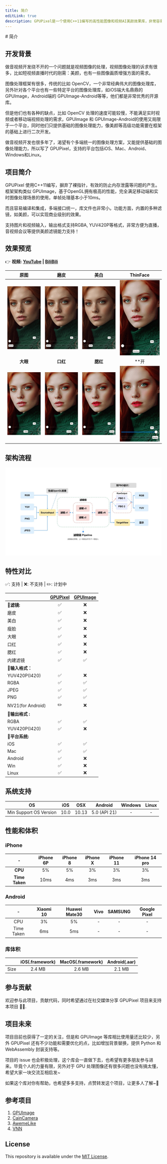 ```yaml
---
title: 简介
editLink: true
description: GPUPixel是一个使用C++11编写的高性能图像和视频AI美颜效果库，非常容易编译和集成，并且库文件非常小。它是基于GPU的，并且带有内置的美颜效果滤镜，可以实现商业级别的效果。它支持的平台包括iOS、Mac和Android，理论上可以移植到任何支持OpenGL/ES的平台
---
```

<Badge type="tip" text="版本 1.2.5" />
# 简介

## 开发背景
做音视频开发绕不开的一个问题就是视频图像的处理，视频图像处理的诉求有很多，比如短视频直播时代的刚需：美颜，也有一些图像画质增强方面的需求。

图像处理框架有很多，传统的比如 OpenCV，一个非常经典伟大的图像处理库，另外针对各个平台也有一些特定平台的图像处理库，如iOS端大名鼎鼎的 GPUImage，Android端的 GPUImage-Android等等，他们都是非常优秀的开源库。

但是他们也有各种的缺点，比如 OpenCV 处理的速度可能较慢，不能满足实时视频或者移动端视频处理的需求，GPUImage 和 GPUImage-Android的使用又局限于一个平台，同时他们只提供基础的图像处理能力，像美颜等高级功能需要在框架的基础上进行二次开发。

做音视频开发也很多年了，渴望有个多端统一的图像处理方案，又能提供基础的图像处理能力，所以写了 GPUPixel，支持的平台包括iOS、Mac、Android、Windows和Linux。

## 项目简介
GPUPixel 使用C++11编写，摒弃了裸指针，有效的防止内存泄露等问题的产生。框架架构类似 GPUImage，基于OpenGL拥有极高的性能，完全满足移动端和实时图像处理场景的使用，单帧处理基本小于10ms。

而且容易编译和集成，多端接口统一，库文件也非常小。功能方面，内置的多种滤镜，如美颜，可以实现商业级别的效果。

支持图片和视频输入，输出格式支持RGBA, YUV420P等格式，非常方便为直播，音视频会议等提供美颜滤镜能力支持！

## 效果预览
👉 **视频: <a href="https://youtu.be/9BY1Qx1NEPs" target="_blank">YouTube</a> | <a href="https://www.bilibili.com/video/BV1xQ4y1L7Fh/?share_source=copy_web&vd_source=46adcb1014fa989cfcbb4cc1e866831e" target="_blank">BiliBili</a>**

|              **原图**              |                **磨皮**                |               **美白**               |              **ThinFace**              |
| :--------------------------------: | :------------------------------------: | :----------------------------------: | :------------------------------------: |
| ![origin](../../image/origin.gif) |   ![smooth](../../image/smooth.gif)   |   ![white](../../image/white.gif)   | ![thinface](../../image/thinface.gif) |
|              **大眼**              |                **口红**                |               **腮红**               |                  **开                  | 关** |
| ![bigeye](../../image/bigeye.gif) | ![lipstick](../../image/lipstick.gif) | ![blusher](../../image/blusher.gif) |   ![on-off](../../image/on-off.gif)   |
 
## 架构流程
![](../../image/arch-zh.jpg)
 
## 特性对比

✅: 支持 | ❌: 不支持 | ✏️: 计划中

|                   | [GPUPixel](https://github.com/pixpark/gpupixel) | [GPUImage](https://github.com/BradLarson/GPUImage) |
| :---------------- | :---------------------------------------------: | :------------------------------------------------: |
| 🍎**滤镜:**        |                        ✅                        |                         ❌                          |
| 磨皮              |                        ✅                        |                         ❌                          |
| 美白              |                        ✅                        |                         ❌                          |
| 瘦脸              |                        ✅                        |                         ❌                          |
| 大眼              |                        ✅                        |                         ❌                          |
| 口红              |                        ✅                        |                         ❌                          |
| 腮红              |                        ✅                        |                         ❌                          |
| 内建滤镜          |                        ✅                        |                         ✅                          |
| 🍓**输入格式：**   |                                                 |                                                    |
| YUV420P(I420)     |                        ✅                        |                         ❌                          |
| RGBA              |                        ✅                        |                         ✅                          |
| JPEG              |                        ✅                        |                         ✅                          |
| PNG               |                        ✅                        |                         ✅                          |
| NV21(for Android) |                        ✏️                        |                         ❌                          |
| 🍉**输出格式 :**   |                                                 |                                                    |
| RGBA              |                        ✅                        |                         ✅                          |
| YUV420P(I420)     |                        ✅                        |                         ❌                          |
| 🥑**平台系统:**    |                                                 |                                                    |
| iOS               |                        ✅                        |                         ✅                          |
| Mac               |                        ✅                        |                         ✅                          |
| Android           |                        ✅                        |                         ❌                          |
| Win               |                        ✅                        |                         ❌                          |
| Linux             |                        ✅                        |                         ❌                          |


## 系统支持
|           OS           |  iOS  |  OSX  |   Android    | Windows | Linux |
| :--------------------: | :---: | :---: | :----------: | :-----: | :---: |
| Min Support OS Version | 10.0  | 10.13 | 5.0 (API 21) |    -    |   -   |

##  性能和体积
### iPhone
|       -        | iPhone 6P | iPhone 8 | iPhone X | iPhone 11 | iPhone 14 pro |
| :------------: | :-------: | :------: | :------: | :-------: | :-----------: |
|    **CPU**     |    5%     |    5%    |    3%    |    3%     |      3%       |
| **Time Taken** |   10ms    |   4ms    |   3ms    |    3ms    |      3ms      |
### Android
|     -      | Xiaomi 10 | Huawei Mate30 | Vivo  | SAMSUNG | Google Pixel |
| :--------: | :-------: | :-----------: | :---: | :-----: | :----------: |
|    CPU     |    3%     |      5%       |   -   |    -    |      -       |
| Time Taken |    6ms    |      5ms      |   -   |    -    |      -       |
 
### 库体积

|       | iOS(.framework) | MacOS(.framework) | Android(.aar) |
| :---: | :-------------: | :---------------: | :-----------: |
| Size  |     2.4 MB      |      2.6 MB       |    2.1 MB     |


## 参与贡献
欢迎参与此项目，贡献代码，同时希望通过在社交媒体分享 GPUPixel 项目来支持本项目  👏🏻.

## 项目未来

项目目前也获得了一定的关注，但是和 GPUImage 等库相比使用量还比较少，另外 GPUPixel 还有不少功能和需要优化的点，比如增加背景替换，提供 Python 和 WebAssembly 封装支持等。

项目的 issue 也会积极处理，这个库会一直做下去，也希望有更多朋友参与进来。毕竟个人的力量有限，另外对于 GPU 处理图像还有很多问题也没有搞太懂，希望大家一块交流互相启发~

如果这个库对你有帮助，也希望多多支持，点赞转发这个项目，让更多人了解~🙏

## 参考项目
1. [GPUImage](https://github.com/BradLarson/GPUImage) 
2. [CainCamera](https://github.com/CainKernel/CainCamera)
3. [AwemeLike](https://github.com/ZZZZou/AwemeLike)
4. [VNN](https://github.com/joyycom/VNN)

## License
This repository is available under the [MIT License](https://github.com/pixpark/gpupixel?tab=MIT-1-ov-file#readme).

